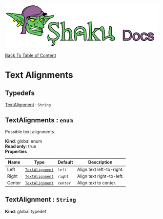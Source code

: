 ![Shaku JS](resources/logo-sm.png)

[Back To Table of Content](index.md)

# Text Alignments

## Typedefs

<dl>
<dt><a href="#TextAlignment">TextAlignment</a> : <code>String</code></dt>
<dd></dd>
</dl>

<a name="TextAlignments"></a>

## TextAlignments : <code>enum</code>
Possible text alignments.

**Kind**: global enum  
**Read only**: true  
**Properties**

| Name | Type | Default | Description |
| --- | --- | --- | --- |
| Left | [<code>TextAlignment</code>](#TextAlignment) | <code>left</code> | Align text left-to-right. |
| Right | [<code>TextAlignment</code>](#TextAlignment) | <code>right</code> | Align text right-to-left. |
| Center | [<code>TextAlignment</code>](#TextAlignment) | <code>center</code> | Align text to center. |

<a name="TextAlignment"></a>

## TextAlignment : <code>String</code>
**Kind**: global typedef  
